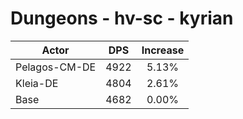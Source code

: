 # Dungeons - hv-sc - kyrian
| Actor | DPS | Increase |
|---|:---:|:---:|
|Pelagos-CM-DE|4922|5.13%|
|Kleia-DE|4804|2.61%|
|Base|4682|0.00%|
